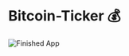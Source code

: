 # Bitcoin-Ticker 💰
![Finished App](https://github.com/londonappbrewery/Images/blob/master/bitcoin-flutter-demo.gif)
